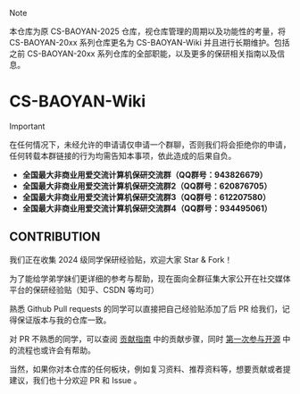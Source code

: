 > [!NOTE]
> 本仓库为原 CS-BAOYAN-2025 仓库，视仓库管理的周期以及功能性的考量，将 CS-BAOYAN-20xx 系列仓库更名为 CS-BAOYAN-Wiki 并且进行长期维护。包括之前 CS-BAOYAN-20xx 系列仓库的全部职能，以及更多的保研相关指南以及信息。

# CS-BAOYAN-Wiki

> [!IMPORTANT]
> 在任何情况下，未经允许的申请请仅申请一个群聊，否则我们将会拒绝你的申请，任何转载本群链接的行为均需告知本事项，依此造成的后果自负。

- **全国最大非商业用爱交流计算机保研交流群（QQ群号：943826679）**
- **全国最大非商业用爱交流计算机保研交流群2（QQ群号：620876705）**
- **全国最大非商业用爱交流计算机保研交流群3（QQ群号：612207580）**
- **全国最大非商业用爱交流计算机保研交流群4（QQ群号：934495061）**

## CONTRIBUTION

我们正在收集 2024 级同学保研经验贴，欢迎大家 Star & Fork！

为了能给学弟学妹们更详细的参考与帮助，现在面向全群征集大家公开在社交媒体平台的保研经验贴（知乎、CSDN 等均可）

熟悉 Github Pull requests 的同学可以直接把自己经验贴添加了后 PR 给我们，记得保证版本与我的仓库一致。

对 PR 不熟悉的同学，可以查阅 [贡献指南](https://csbaoyan.top/%E8%B4%A1%E7%8C%AE%E6%8C%87%E5%8D%97/%E5%9F%BA%E6%9C%AC%E9%85%8D%E7%BD%AE) 中的贡献步骤，同时 [第一次参与开源](https://github.com/firstcontributions/first-contributions/blob/main/docs/translations/README.zh-cn.md) 中的流程也或许会有帮助。

当然，如果你对本仓库的任何板块，例如复习资料、推荐资料等，想要贡献或者提建议，我们也十分欢迎 PR 和 Issue 。
